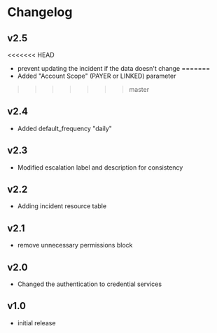 # Changelog

## v2.5

<<<<<<< HEAD
- prevent updating the incident if the data doesn't change
=======
- Added "Account Scope" (PAYER or LINKED) parameter
>>>>>>> master

## v2.4

- Added default_frequency "daily"

## v2.3

- Modified escalation label and description for consistency

## v2.2

- Adding incident resource table

## v2.1

- remove unnecessary permissions block

## v2.0

- Changed the authentication to credential services

## v1.0

- initial release
